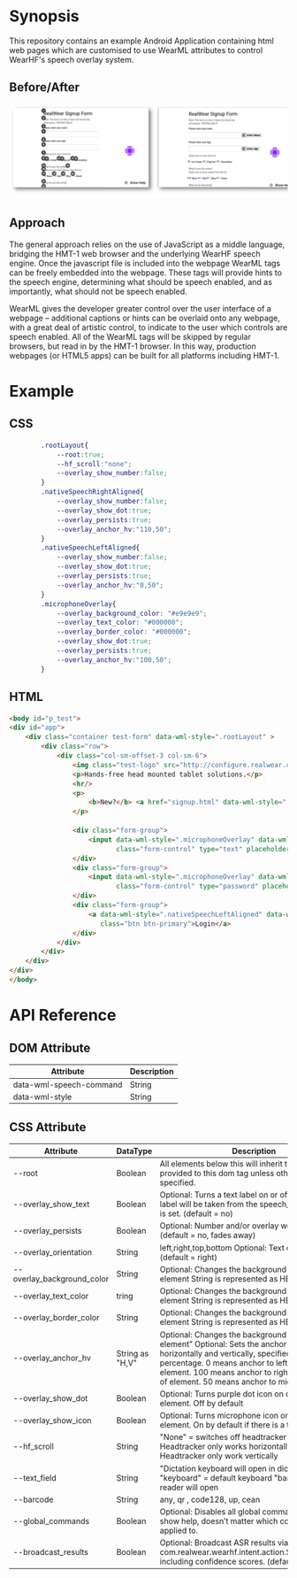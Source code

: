 # Synopsis
This repository contains an example Android Application containing html web pages which are customised to use WearML attributes to control WearHF's speech overlay system.

## Before/After
![alt text](/images/example_1.png)

## Approach

The general approach relies on the use of JavaScript as a middle language, bridging the HMT-1 web browser and the underlying WearHF speech engine.
Once the javascript file is included into the webpage WearML tags can be freely embedded into the webpage. These tags will provide hints to the speech engine, determining what should be speech enabled, and as importantly, what should not be speech enabled.

WearML gives the developer greater control over the user interface of a webpage – additional captions or hints can be overlaid onto any webpage, with a great deal of artistic control, to indicate to the user which controls are speech enabled.
All of the WearML tags will be skipped by regular browsers, but read in by the HMT-1 browser.
In this way, production webpages (or HTML5 apps) can be built for all platforms including HMT-1.

# Example

## CSS
```css
        .rootLayout{
            --root:true;
            --hf_scroll:"none";
            --overlay_show_number:false;
        }
        .nativeSpeechRightAligned{
            --overlay_show_number:false;
            --overlay_show_dot:true;
            --overlay_persists:true;
            --overlay_anchor_hv:"110,50";
        }
        .nativeSpeechLeftAligned{
            --overlay_show_number:false;
            --overlay_show_dot:true;
            --overlay_persists:true;
            --overlay_anchor_hv:"0,50";
        }
        .microphoneOverlay{
            --overlay_background_color: "#e9e9e9";
            --overlay_text_color: "#000000";
            --overlay_border_color: "#000000";
            --overlay_show_dot:true;
            --overlay_persists:true;
            --overlay_anchor_hv:"100,50";
        }
```
## HTML

```html
<body id="p_test">
<div id="app">
    <div class="container test-form" data-wml-style=".rootLayout" >
        <div class="row">
            <div class="col-sm-offset-3 col-sm-6">
                <img class="test-logo" src="http://configure.realwear.com/img/logo_horiz_black.png"/>
                <p>Hands-free head mounted tablet solutions.</p>
                <hr/>
                <p>
                    <b>New?</b> <a href="signup.html" data-wml-style=".nativeSpeechRightAligned">Sign Up</a>
                </p>

                <div class="form-group">
                    <input data-wml-style=".microphoneOverlay" data-wml-speech-command="Enter Username"
                           class="form-control" type="text" placeholder="Username">
                </div>
                <div class="form-group">
                    <input data-wml-style=".microphoneOverlay" data-wml-speech-command="Enter Password"
                           class="form-control" type="password" placeholder="Password">
                </div>
                <div class="form-group">
                    <a data-wml-style=".nativeSpeechLeftAligned" data-wml-speech-command="Login" href="/test/buttons"
                       class="btn btn-primary">Login</a>
                </div>
            </div>
        </div>
    </div>
</div>
</body>
```
# API Reference

## DOM Attribute
|  Attribute | Description |
| --- | --- |
data-wml-speech-command  | String  | text|content_description|no|xxxx	Optional: Defines the source for the speech command. text will take the text attribute from the component. content_description will use that attribute from the component. no will turn the voice command off on the component all together. xxxx You are also able to provide a custom voice command here, e.g. xxxx
data-wml-style  | String  |	Optional: References to a CSS style using the classname.

## CSS Attribute
| Attribute | DataType | Description |
| --- | --- | --- |
--root  | Boolean  | All elements below this will inherit the attributes provided to this dom tag unless otherwise specified. 
--overlay_show_text   | Boolean  | Optional: Turns a text label on or off. Text on the label will be taken from the speech_command that is set. (default = no)
--overlay_persists  | Boolean  |	Optional: Number and/or overlay won’t fade away. (default = no, fades away)
--overlay_orientation  | String  |	left,right,top,bottom	Optional: Text overlay direction (default = right)
--overlay_background_color  | String | Optional: Changes the background color of the element String is represented as HEX
--overlay_text_color  | tring | Optional: Changes the background color of the element String is represented as HEX
--overlay_border_color  | String | Optional: Changes the background color of the element String is represented as HEX
--overlay_anchor_hv  | String as "H,V" | Optional: Changes the background color of the element”	Optional: Sets the anchor point horizontally and vertically, specified as a percentage. 0 means anchor to left,top  edge of element. 100 means anchor to right,bottom edge of element. 50 means anchor to middle of element.
--overlay_show_dot | Boolean  | Optional: Turns purple dot icon on or off for the element. Off by default
--overlay_show_icon | Boolean  |Optional: Turns microphone icon on or off for the element. On by default if there is a text overlay
--hf_scroll | String | "None" = switches off headtracker "Horizontal" = Headtracker only works horizontally "Vertical" = Headtracker only work vertically
--text_field | String | "Dictation keyboard will open in dictation mode "keyboard" = default keyboard "barcode" barcode reader will open | Optional: On text field elements this will indicate what keyboard should be opened.
--barcode | String | any, qr , code128, up, cean | Optional: Will define which type of barcode is being scanned. Ignored if the text_field isn’t set to barcde. (default = any)
--global_commands  | Boolean  | Optional: Disables all global commands and hides show help, doesn’t matter which component it is applied to. 
--broadcast_results  | Boolean  | Optional: Broadcast ASR results via separate intent com.realwear.wearhf.intent.action.SPEECH_EVENT, including confidence scores. (default = no)

